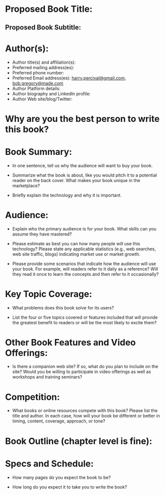 # Proposed Book Title:

## Proposed Book Subtitle: 



# Author(s): 

* Author title(s) and affiliation(s):
* Preferred mailing address(es): 
* Preferred phone number: 
* Preferred Email address(es):  harry.percival@gmail.com, bob.gregory@made.com
* Author Platform details:
* Author biography and LinkedIn profile: 
* Author Web site/blog/Twitter: 


# Why are you the best person to write this book?


# Book Summary:

* In one sentence, tell us why the audience will want to buy your book.

* Summarize what the book is about, like you would pitch it to a potential reader on the back cover.  What makes your book unique in the marketplace?

* Briefly explain the technology and why it is important.

# Audience:

* Explain who the primary audience is for your book. What skills can you assume they have mastered?

* Please estimate as best you can how many people will use this technology? Please state any applicable statistics (e.g., web searches, web site traffic, blogs) indicating market use or market growth.

* Please provide some scenarios that indicate how the audience will use your book. For example, will readers refer to it daily as a reference? Will they read it once to learn the concepts and then refer to it occasionally?

# Key Topic Coverage:

* What problems does this book solve for its users?

* List the four or five topics covered or features included that will provide the greatest benefit to readers or will be the most likely to excite them? 

# Other Book Features and Video Offerings:

* Is there a companion web site? If so, what do you plan to include on the site? Would you be willing to participate in video offerings as well as workshops and training seminars?


# Competition:

* What books or online resources compete with this book? Please list the title and author. In each case, how will your book be different or better in timing, content, coverage, approach, or tone?



# Book Outline (chapter level is fine):


# Specs and Schedule:

* How many pages do you expect the book to be?

* How long do you expect it to take you to write the book?

